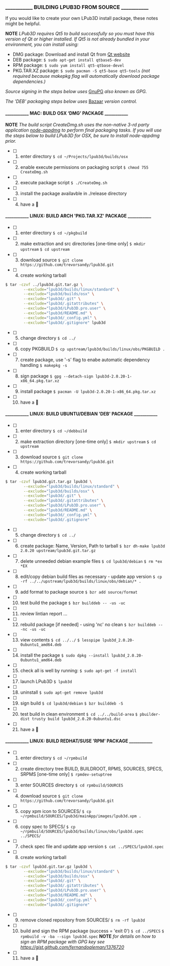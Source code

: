### ___________ BUILDING LPUB3D FROM SOURCE ___________

If you would like to create your own LPub3D install package, these notes might be helpful.

**NOTE** *LPub3D requires Qt5 to build successfully so you must have this version of Qt or higher installed. If Qt5 is not already bundled in your environment, you can install using:*
- DMG package: 		Download and install Qt from [Qt website][qtwebsite]
- DEB package: 		`$ sudo apt-get install qtbase5-dev`
- RPM package: 		`$ sudo yum install qt5-qtbase-devel`
- PKG.TAR.XZ package: 	`$ sudo pacman -S qt5-base qt5-tools` *(not required because makepkg flag will automatically download package dependencies.)*

*Source signing in the steps below uses* [GnuPG][gnupg] *also known as GPG.*

*The 'DEB' packaging steps below uses* [Bazaar][bazzar] *version control.*

#### ___________ MAC: BUILD OSX ‘DMG’ PACKAGE ___________

**NOTE** *The build script CreateDmg.sh uses the non-native 3-rd party application [node-appdmg][appdmg] to perform final packaging tasks. If you will use the steps below to build LPub3D for OSX, be sure to install node-appdmg prior.*

- [ ] 1. enter directory
`$ cd ~/Projects/lpub3d/builds/osx`
- [ ] 2. enable execute permissions on packaging script
`$ chmod 755 CreateDmg.sh`
- [ ] 2. execute package script
`$ ./CreateDmg.sh`
- [ ] 3. install the package availavble in ./release directory
- [ ] 4. have a :beer:


#### ___________ LINUX: BUILD ARCH 'PKG.TAR.XZ' PACKAGE ___________

- [ ] 1. enter directory
`$ cd ~/pkgbuild`
- [ ] 2. make extraction and src directories [one-time only]
`$ mkdir upstream`
`$ cd upstream`
- [ ] 3. download source
`$ git clone https://github.com/trevorsandy/lpub3d.git`
- [ ] 4. create working tarball
```sh
$ tar -czvf ../lpub3d.git.tar.gz \
        --exclude="lpub3d/builds/linux/standard" \
        --exclude="lpub3d/builds/osx" \
        --exclude="lpub3d/.git" \
        --exclude="lpub3d/.gitattributes" \
        --exclude="lpub3d/LPub3D.pro.user" \
        --exclude="lpub3d/README.md" \
        --exclude="lpub3d/_config.yml" \
        --exclude="lpub3d/.gitignore" lpub3d
```
- [ ] 5. change directory
`$ cd ../`
- [ ] 6. copy PKGBUILD
`$ cp upstream/lpub3d/builds/linux/obs/PKGBUILD .`
- [ ] 7. create package, use '-s' flag to enabe automatic dependency handling
`$ makepkg -s`
- [ ] 8. sign package
`$ gpg --detach-sign lpub3d-2.0.20-1-x86_64.pkg.tar.xz`
- [ ] 9. install package
`$ pacman -U lpub3d-2.0.20-1-x86_64.pkg.tar.xz`
- [ ] 10. have a :beer:


#### ___________ LINUX: BUILD UBUNTU/DEBIAN 'DEB' PACKAGE ___________

- [ ] 1. enter directory
`$ cd ~/debbuild`
- [ ] 2. make extraction directory [one-time only]
`$ mkdir upstream`
`$ cd upstream`
- [ ] 3. download source
`$ git clone https://github.com/trevorsandy/lpub3d.git`
- [ ] 4. create working tarball
```sh
$ tar -czvf lpub3d.git.tar.gz lpub3d \
        --exclude="lpub3d/builds/linux/standard" \
        --exclude="lpub3d/builds/osx" \
        --exclude="lpub3d/.git" \
        --exclude="lpub3d/.gitattributes" \
        --exclude="lpub3d/LPub3D.pro.user" \
        --exclude="lpub3d/README.md" \
        --exclude="lpub3d/_config.yml" \
        --exclude="lpub3d/.gitignore"
```
- [ ] 5. change directory
`$ cd ../`
- [ ] 6. create package: Name, Version, Path to tarball
`$ bzr dh-make lpub3d 2.0.20 upstream/lpub3d.git.tar.gz`
- [ ] 7. delete unneeded debian example files
`$ cd lpub3d/debian`
`$ rm *ex *EX`
- [ ] 8. edit/copy debian build files as necessary - update app version
`$ cp -rf ../../upstream/lpub3d/builds/linux/obs/debian/* .`
- [ ] 9. add format to package source
`$ bzr add source/format`
- [ ] 10. test build the package
`$ bzr builddeb -- -us -uc`
- [ ] 11. review lintian report
  ...
- [ ] 12. rebuild package [if needed] - using 'nc' no clean
`$ bzr builddeb -- -nc -us -uc`
- [ ] 13. view contents
`$ cd ../../`
`$ lesspipe lpub3d_2.0.20-0ubuntu1_amd64.deb`
- [ ] 14. install the package
`$ sudo dpkg --install lpub3d_2.0.20-0ubuntu1_amd64.deb`
- [ ] 15. check all is well by running:
`$ sudo apt-get -f install`
- [ ] 17. launch LPub3D
`$ lpub3d`
- [ ] 18. uninstall
`$ sudo apt-get remove lpub3d`
- [ ] 19. sign build
`$ cd lpub3d/debian`
`$ bzr builddeb -S`
- [ ] 20. test build in clean environment
`$ cd ../../build-area`
`$ pbuilder-dist trusty build lpub3d_2.0.20-0ubuntu1.dsc`
- [ ] 21. have a :beer:


#### ___________ LINUX: BUILD REDHAT/SUSE 'RPM' PACKAGE ___________

- [ ] 1. enter directory
`$ cd ~/rpmbuild`
- [ ] 2. create directory tree BUILD, BUILDROOT, RPMS, SOURCES, SPECS, SRPMS [one-time only]
`$ rpmdev-setuptree`
- [ ] 3. enter SOURCES directory
`$ cd rpmbuild/SOURCES`
- [ ] 4. download source
`$ git clone https://github.com/trevorsandy/lpub3d.git`
- [ ] 5. copy xpm icon to SOURCES/
`$ cp ~/rpmbuild/SOURCES/lpub3d/mainApp/images/lpub3d.xpm .`
- [ ] 6. copy spec to SPECS/
`$ cp ~/rpmbuild/SOURCES/lpub3d/builds/linux/obs/lpub3d.spec ../SPECS/`
- [ ] 7. check spec file and update app version
`$ cat ../SPECS/lpub3d.spec`
- [ ] 8. create working tarball
```sh
$ tar -czvf lpub3d.git.tar.gz lpub3d \
        --exclude="lpub3d/builds/linux/standard" \
        --exclude="lpub3d/builds/osx" \
        --exclude="lpub3d/.git" \
        --exclude="lpub3d/.gitattributes" \
        --exclude="lpub3d/LPub3D.pro.user" \
        --exclude="lpub3d/README.md" \
        --exclude="lpub3d/_config.yml" \
        --exclude="lpub3d/.gitignore"
```
- [ ] 9. remove cloned repository from SOURCES/
`$ rm -rf lpub3d`
- [ ] 10. build and sign the RPM package (success = 'exit 0')
`$ cd ../SPECS`
`$ rpmbuild -v -ba --sign lpub3d.spec`
**NOTE** *for details on how to sign an RPM package with GPG key
 see https://gist.github.com/fernandoaleman/1376720*
- [ ] 11. have a :beer:

[appdmg]: 	https://github.com/LinusU/node-appdmg
[gnupg]: 	https://www.gnupg.org
[bazzar]: 	bazaar.canonical.com/en/
[qtwebsite]:    https://www.qt.io/download/
